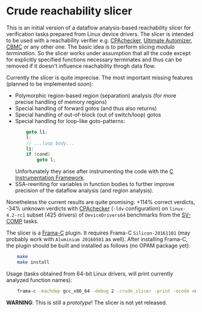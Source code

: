 # Crude reachability slicer

This is an initial version of a dataflow analysis-based reachability slicer for
verification tasks prepared from Linux device drivers. The slicer is intended to be used with a reachability verifier e.g.
[CPAchecker](cpachecker.sosy-lab.org), [Ultimate Automizer](monteverdi.informatik.uni-freiburg.de/tomcat/Website/?ui=tool&tool=automizer), [CBMC](www.cprover.org/cbmc) or any other one. The basic idea is to perform slicing *modulo termination*.
So the slicer works under assumption that all the code except for explicitly specified functions
necessary terminates and thus can be removed if it doesn't influence reachability throgh data flow.

Currently the slicer is quite imprecise. The most important missing features (planned to be implemented *soon*):
  - Polymorphic region-based region (separation) analysis (for more precise handling of memory regions)
  - Special handling of forward gotos (and thus also returns)
  - Special handling of out-of-block (out of switch/loop) gotos
  - Special handling for loop-like goto-patterns:
    ```c
        goto l1;
        l:
        // ...loop body...
        l1:
        if (cond)
            goto l;
    ```
    Unfortunately they arise after instrumenting the code
    with the [C Instrumentation Framework](forge.ispras.ru/projects/cif).
  - SSA-rewriting for variables in function bodies to further improve precision of the dataflow analysis (and region analysis).

Nonetheless the current results are quite promising: +114% correct verdicts, -34% unknown verdicts with [CPAchecker](cpachecker.sosy-lab.org) (```-ldv``` configuration) on ```linux-4.2-rc1``` subset (425 drivers) of ```DeviceDrivers64``` benchmarks from the [SV-COMP](sv-comp.sosy-lab.org) tasks.

The slicer is a [Frama-C](frama-c.com) plugin. It requires Frama-C ```Silicon-20161101``` (may probably work with ```Aluminium 20160501``` as well). After installing Frama-C, the plugin should be built and installed as follows (no OPAM package yet):
```bash
    make
    make install
```

Usage (tasks obtained from 64-bit Linux drivers, will print currently analyzed function names):
```bash
    frama-c -machdep gcc_x86_64 -debug 2 -crude_slicer -print -ocode <output file> <input file>
```

**WARNING**: This is still a *prototype*! The slicer is not yet released.
